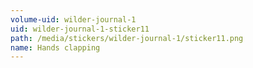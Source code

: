 ```yaml
---
volume-uid: wilder-journal-1
uid: wilder-journal-1-sticker11
path: /media/stickers/wilder-journal-1/sticker11.png
name: Hands clapping
---
```

